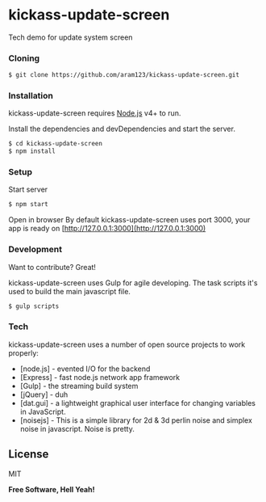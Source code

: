 # kickass-update-screen
Tech demo for update system screen

### Cloning
``` sh
$ git clone https://github.com/aram123/kickass-update-screen.git
```

### Installation

kickass-update-screen requires [Node.js](https://nodejs.org/) v4+ to run.

Install the dependencies and devDependencies and start the server.

```sh
$ cd kickass-update-screen
$ npm install
```

### Setup
Start server
```sh
$ npm start
```
Open in browser
By default kickass-update-screen uses port 3000, your app is ready on [http://127.0.0.1:3000](http://127.0.0.1:3000)

### Development

Want to contribute? Great!

kickass-update-screen uses Gulp for agile developing.
The task scripts it's used to build the main javascript file.

```sh
$ gulp scripts
```

### Tech

kickass-update-screen uses a number of open source projects to work properly:

* [node.js] - evented I/O for the backend
* [Express] - fast node.js network app framework
* [Gulp] - the streaming build system
* [jQuery] - duh
* [dat.gui] - a lightweight graphical user interface for changing variables in JavaScript. 
* [noisejs] - This is a simple library for 2d & 3d perlin noise and simplex noise in javascript. Noise is pretty.

License
----

MIT


**Free Software, Hell Yeah!**